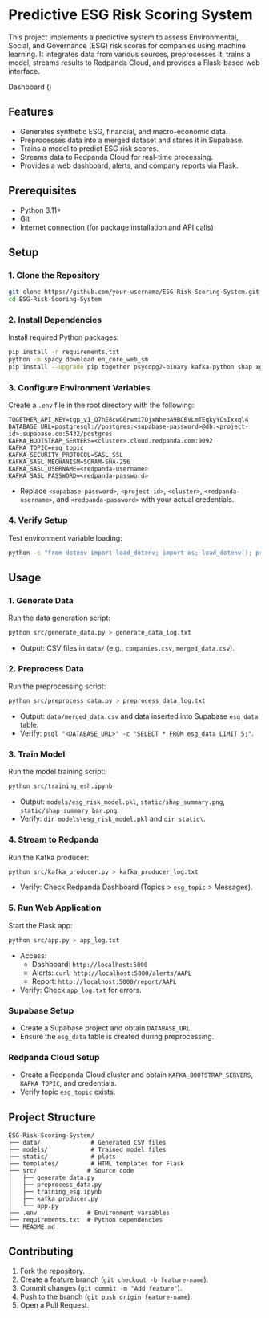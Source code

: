 # Predictive ESG Risk Scoring System

This project implements a predictive system to assess Environmental, Social, and Governance (ESG) risk scores for companies using machine learning. It integrates data from various sources, preprocesses it, trains a model, streams results to Redpanda Cloud, and provides a Flask-based web interface.

Dashboard ()

## Features

- Generates synthetic ESG, financial, and macro-economic data.
- Preprocesses data into a merged dataset and stores it in Supabase.
- Trains a model to predict ESG risk scores.
- Streams data to Redpanda Cloud for real-time processing.
- Provides a web dashboard, alerts, and company reports via Flask.

## Prerequisites

- Python 3.11+
- Git
- Internet connection (for package installation and API calls)

## Setup

### 1. Clone the Repository

```bash
git clone https://github.com/your-username/ESG-Risk-Scoring-System.git
cd ESG-Risk-Scoring-System
```

### 2. Install Dependencies

Install required Python packages:

```bash
pip install -r requirements.txt
python -m spacy download en_core_web_sm
pip install --upgrade pip together psycopg2-binary kafka-python shap xgboost
```

### 3. Configure Environment Variables

Create a `.env` file in the root directory with the following:

```
TOGETHER_API_KEY=tgp_v1_Q7hE8cwG0rwmi7OjxNhepA9BCBVLmTEqkyYCsIxxql4
DATABASE_URL=postgresql://postgres:<supabase-password>@db.<project-id>.supabase.co:5432/postgres
KAFKA_BOOTSTRAP_SERVERS=<cluster>.cloud.redpanda.com:9092
KAFKA_TOPIC=esg_topic
KAFKA_SECURITY_PROTOCOL=SASL_SSL
KAFKA_SASL_MECHANISM=SCRAM-SHA-256
KAFKA_SASL_USERNAME=<redpanda-username>
KAFKA_SASL_PASSWORD=<redpanda-password>
```

- Replace `<supabase-password>`, `<project-id>`, `<cluster>`, `<redpanda-username>`, and `<redpanda-password>` with your actual credentials.

### 4. Verify Setup

Test environment variable loading:

```bash
python -c "from dotenv import load_dotenv; import os; load_dotenv(); print(os.getenv('DATABASE_URL')); print(os.getenv('KAFKA_BOOTSTRAP_SERVERS'))"
```

## Usage

### 1. Generate Data

Run the data generation script:

```bash
python src/generate_data.py > generate_data_log.txt
```

- Output: CSV files in `data/` (e.g., `companies.csv`, `merged_data.csv`).

### 2. Preprocess Data

Run the preprocessing script:

```bash
python src/preprocess_data.py > preprocess_data_log.txt
```

- Output: `data/merged_data.csv` and data inserted into Supabase `esg_data` table.
- Verify: `psql "<DATABASE_URL>" -c "SELECT * FROM esg_data LIMIT 5;"`.

### 3. Train Model

Run the model training script:

```bash
python src/training_esh.ipynb
```

- Output: `models/esg_risk_model.pkl`, `static/shap_summary.png`, `static/shap_summary_bar.png`.
- Verify: `dir models\esg_risk_model.pkl` and `dir static\`.

### 4. Stream to Redpanda

Run the Kafka producer:

```bash
python src/kafka_producer.py > kafka_producer_log.txt
```

- Verify: Check Redpanda Dashboard (Topics > `esg_topic` > Messages).

### 5. Run Web Application

Start the Flask app:

```bash
python src/app.py > app_log.txt
```

- Access:
  - Dashboard: `http://localhost:5000`
  - Alerts: `curl http://localhost:5000/alerts/AAPL`
  - Report: `http://localhost:5000/report/AAPL`
- Verify: Check `app_log.txt` for errors.

### Supabase Setup

- Create a Supabase project and obtain `DATABASE_URL`.
- Ensure the `esg_data` table is created during preprocessing.

### Redpanda Cloud Setup

- Create a Redpanda Cloud cluster and obtain `KAFKA_BOOTSTRAP_SERVERS`, `KAFKA_TOPIC`, and credentials.
- Verify topic `esg_topic` exists.

## Project Structure

```
ESG-Risk-Scoring-System/
├── data/              # Generated CSV files
├── models/            # Trained model files
├── static/            # plots
├── templates/         # HTML templates for Flask
├── src/              # Source code
│   ├── generate_data.py
│   ├── preprocess_data.py
│   ├── training_esg.ipynb
│   ├── kafka_producer.py
│   └── app.py
├── .env              # Environment variables
├── requirements.txt  # Python dependencies
└── README.md         
```

## Contributing

1. Fork the repository.
2. Create a feature branch (`git checkout -b feature-name`).
3. Commit changes (`git commit -m "Add feature"`).
4. Push to the branch (`git push origin feature-name`).
5. Open a Pull Request.
